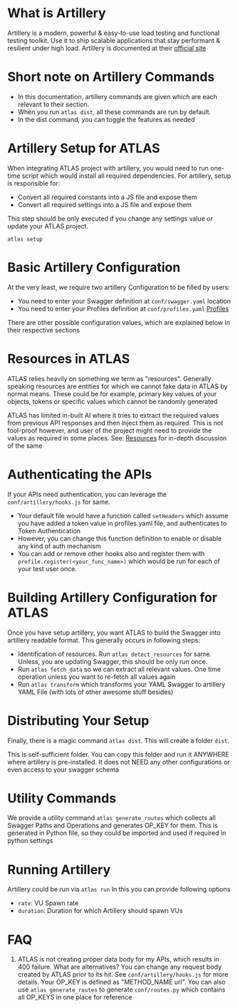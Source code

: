 What is Artillery
=================

Artillery is a modern, powerful & easy-to-use load testing and functional testing toolkit.
Use it to ship scalable applications that stay performant & resilient under high load.
Artillery is documented at their [official site](https://artillery.io/docs/)


Short note on Artillery Commands
================================
- In this documentation, artillery commands are given which are each relevant to their section.
- When you run `atlas dist`, all these commands are run by default.
- In the dist command, you can toggle the features as needed


Artillery Setup for ATLAS
=========================
When integrating ATLAS project with artillery, you would need to run one-time script which would install all required dependencies.
For artillery, setup is responsible for:

- Convert all required constants into a JS file and expose them
- Convert all required settings into a JS file and expose them

This step should be only executed if you change any settings value or update your ATLAS project.

`atlas setup`


Basic Artillery Configuration
=============================

At the very least, we require two artillery Configuration to be filled by users:
- You need to enter your Swagger definition at `conf/swagger.yaml` location
- You need to enter your Profiles definition at `conf/profiles.yaml` [Profiles](profiles.md)

There are other possible configuration values, which are explained below in their respective sections


Resources in ATLAS
==================

ATLAS relies heavily on something we term as "resources".
Generally speaking resources are entities for which we cannot fake data in ATLAS by normal means.
These could be for example, primary key values of your objects, tokens or specific values which cannot be randomly generated

ATLAS has limited in-built AI where it tries to extract the required values from previous API responses and then inject them as required.
This is not fool-proof however, and user of the project might need to provide the values as required in some places.
See: [Resources](resources.md) for in-depth discussion of the same


Authenticating the APIs
=======================
If your APIs need authentication, you can leverage the `conf/artillery/hooks.js` for same.
- Your default file would have a function called `setHeaders` which assume you have added a token value in profiles.yaml file, and authenticates to Token Authentication
- However, you can change this function definition to enable or disable any kind of auth mechanism
- You can add or remove other hooks also and register them with `profile.register(<your_func_name>)` which would be run for each of your test user once.


Building Artillery Configuration for ATLAS
==========================================
Once you have setup artillery, you want ATLAS to build the Swagger into artillery readable format.
This generally occurs in following steps:
- Identification of resources. Run `atlas detect_resources` for same. Unless, you are updating Swagger, this should be only run once.
- Run `atlas fetch_data` so we can extract all relevant values. One time operation unless you want to re-fetch all values again
- Run `atlas transform` which transforms your YAML Swagger to artillery YAML File (with lots of other awesome stuff besides)


Distributing Your Setup
=======================

Finally, there is a magic command `atlas dist`.
This will create a folder `dist`.

This is self-sufficient folder.
You can copy this folder and run it ANYWHERE where artillery is pre-installed. It does not NEED any other configurations or even access to your swagger schema


Utility Commands
================

We provide a utility command `atlas generate_routes` which collects all Swagger Paths and Operations and generates OP_KEY for them.
This is generated in Python file, so they could be imported and used if required in python settings


Running Artillery
=================

Artillery could be run via `atlas run`
In this you can provide following options
- `rate`: VU Spawn rate
- `duration`: Duration for which Artillery should spawn VUs


FAQ
=====

1. ATLAS is not creating proper data body for my APIs, which results in 400 failure. What are alternatives?
You can change any request body created by ATLAS prior to its hit. See `conf/artillery/hooks.js` for more details.
Your OP_KEY is defined as "METHOD_NAME url".
You can also use `atlas generate_routes` to generate `conf/routes.py` which contains all OP_KEYS in one place for reference
